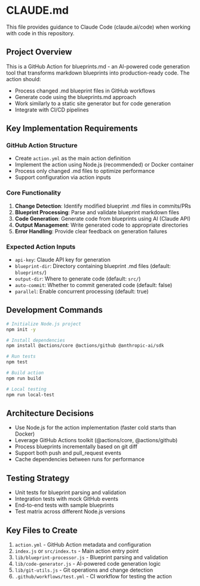 # CLAUDE.md

This file provides guidance to Claude Code (claude.ai/code) when working with code in this repository.

## Project Overview

This is a GitHub Action for blueprints.md - an AI-powered code generation tool that transforms markdown blueprints into production-ready code. The action should:
- Process changed .md blueprint files in GitHub workflows
- Generate code using the blueprints.md approach
- Work similarly to a static site generator but for code generation
- Integrate with CI/CD pipelines

## Key Implementation Requirements

### GitHub Action Structure
- Create `action.yml` as the main action definition
- Implement the action using Node.js (recommended) or Docker container
- Process only changed .md files to optimize performance
- Support configuration via action inputs

### Core Functionality
1. **Change Detection**: Identify modified blueprint .md files in commits/PRs
2. **Blueprint Processing**: Parse and validate blueprint markdown files
3. **Code Generation**: Generate code from blueprints using AI (Claude API)
4. **Output Management**: Write generated code to appropriate directories
5. **Error Handling**: Provide clear feedback on generation failures

### Expected Action Inputs
- `api-key`: Claude API key for generation
- `blueprint-dir`: Directory containing blueprint .md files (default: `blueprints/`)
- `output-dir`: Where to generate code (default: `src/`)
- `auto-commit`: Whether to commit generated code (default: false)
- `parallel`: Enable concurrent processing (default: true)

## Development Commands

```bash
# Initialize Node.js project
npm init -y

# Install dependencies
npm install @actions/core @actions/github @anthropic-ai/sdk

# Run tests
npm test

# Build action
npm run build

# Local testing
npm run local-test
```

## Architecture Decisions

- Use Node.js for the action implementation (faster cold starts than Docker)
- Leverage GitHub Actions toolkit (@actions/core, @actions/github)
- Process blueprints incrementally based on git diff
- Support both push and pull_request events
- Cache dependencies between runs for performance

## Testing Strategy

- Unit tests for blueprint parsing and validation
- Integration tests with mock GitHub events
- End-to-end tests with sample blueprints
- Test matrix across different Node.js versions

## Key Files to Create

1. `action.yml` - GitHub Action metadata and configuration
2. `index.js` or `src/index.ts` - Main action entry point
3. `lib/blueprint-processor.js` - Blueprint parsing and validation
4. `lib/code-generator.js` - AI-powered code generation logic
5. `lib/git-utils.js` - Git operations and change detection
6. `.github/workflows/test.yml` - CI workflow for testing the action